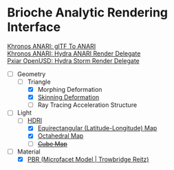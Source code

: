 # Brioche Analytic Rendering Interface  

[Khronos ANARI: glTF To ANARI](https://github.com/KhronosGroup/ANARI-SDK/blob/next_release/src/anari_test_scenes/scenes/file/gltf2anari.h)  
[Khronos ANARI: Hydra ANARI Render Delegate](https://github.com/KhronosGroup/ANARI-SDK/blob/next_release/src/hdanari/renderDelegate.h)  
[Pxiar OpenUSD: Hydra Storm Render Delegate](https://github.com/PixarAnimationStudios/OpenUSD/blob/dev/pxr/imaging/hdSt/renderDelegate.h)  

- [ ] Geometry  
    - [ ] Triangle  
        - [x] Morphing Deformation  
        - [x] [Skinning Deformation](https://github.com/HanetakaChou/Dual-Quaternion-Linear-Blending)  
        - [ ] Ray Tracing Acceleration Structure  
- [ ] Light  
    - [ ] [HDRI](https://github.com/HanetakaChou/Environment-Lighting)  
        - [x] [Equirectangular (Latitude-Longitude) Map](https://www.pbr-book.org/3ed-2018/Light_Sources/Infinite_Area_Lights)  
        - [x] [Octahedral Map](https://www.pbr-book.org/4ed/Light_Sources/Infinite_Area_Lights#ImageInfiniteLights)  
        - [ ] [~~Cube Map~~](https://dev.epicgames.com/documentation/en-us/unreal-engine/creating-cubemaps?application_version=4.27)  
- [ ] Material  
    - [x] [PBR (Microfacet Model | Trowbridge Reitz)](https://pharr.org/matt/blog/2022/05/06/trowbridge-reitz)  
